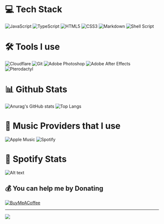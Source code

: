 # 💻 Tech Stack 
![JavaScript](https://img.shields.io/badge/javascript-%23323330.svg?style=for-the-badge&logo=javascript&logoColor=%23F7DF1E) ![TypeScript](https://img.shields.io/badge/typescript-%23007ACC.svg?style=for-the-badge&logo=typescript&logoColor=white) ![HTML5](https://img.shields.io/badge/html5-%23E34F26.svg?style=for-the-badge&logo=html5&logoColor=white) ![CSS3](https://img.shields.io/badge/css3-%231572B6.svg?style=for-the-badge&logo=css3&logoColor=white) ![Markdown](https://img.shields.io/badge/markdown-%23000000.svg?style=for-the-badge&logo=markdown&logoColor=white) ![Shell Script](https://img.shields.io/badge/shell_script-%23121011.svg?style=for-the-badge&logo=gnu-bash&logoColor=white)

# 🛠 Tools I use
![Cloudflare](https://img.shields.io/badge/Cloudflare-F38020?style=for-the-badge&logo=Cloudflare&logoColor=white) ![Git](https://img.shields.io/badge/git-%23F05033.svg?style=for-the-badge&logo=git&logoColor=white) ![Adobe Photoshop](https://img.shields.io/badge/adobe%20photoshop-%2331A8FF.svg?style=for-the-badge&logo=adobe%20photoshop&logoColor=white) ![Adobe After Effects](https://img.shields.io/badge/Adobe%20After%20Effects-9999FF.svg?style=for-the-badge&logo=Adobe%20After%20Effects&logoColor=white) ![Pterodactyl](https://img.shields.io/badge/pterodactyl-%2331A8FF.svg?style=for-the-badge&logo=pterodactyl&logoColor=white)

# 📊 Github Stats
![Anurag's GitHub stats](https://github-readme-stats.vercel.app/api?username=SoundPhoenix&show_icons=true&theme=radical)
![Top Langs](https://github-readme-stats.vercel.app/api/top-langs/?username=SoundPhoenix&layout=compact)

# 🎵 Music Providers that I use 
![Apple Music](https://img.shields.io/badge/Apple_Music-9933CC?style=for-the-badge&logo=apple-music&logoColor=white) ![Spotify](https://img.shields.io/badge/Spotify-1ED760?style=for-the-badge&logo=spotify&logoColor=white)

# 🎵 Spotify Stats
![Alt text](https://spotify-recently-played-readme.vercel.app/api?user=tanner234556)

## 💰 You can help me by Donating
[![BuyMeACoffee](https://img.shields.io/badge/Buy%20Me%20a%20Coffee-ffdd00?style=for-the-badge&logo=buy-me-a-coffee&logoColor=black)](https://buymeacoffee.com/tannerschermerhorn) 
____________________________________________________________________________________________________________________________________________________________________________________
[![](https://visitcount.itsvg.in/api?id=SoundPhoenix&label=Profile%20Views&color=2&icon=6&pretty=true)](https://visitcount.itsvg.in)
